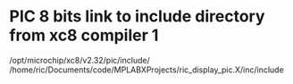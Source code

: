 # PIC 8 bits link to include directory from xc8 compiler 1

/opt/microchip/xc8/v2.32/pic/include/
/home/ric/Documents/code/MPLABXProjects/ric_display_pic.X/inc/include
